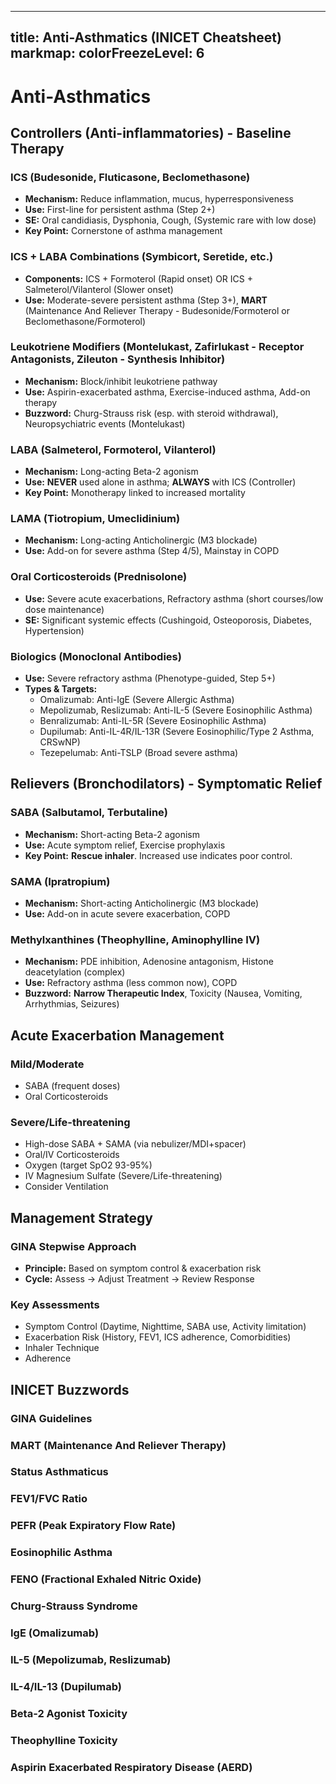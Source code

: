 
---
title: Anti-Asthmatics (INICET Cheatsheet)
markmap:
  colorFreezeLevel: 6
---

# Anti-Asthmatics

## Controllers (Anti-inflammatories) - Baseline Therapy

### ICS (Budesonide, Fluticasone, Beclomethasone)
-   **Mechanism:** Reduce inflammation, mucus, hyperresponsiveness
-   **Use:** First-line for persistent asthma (Step 2+)
-   **SE:** Oral candidiasis, Dysphonia, Cough, (Systemic rare with low dose)
-   **Key Point:** Cornerstone of asthma management

### ICS + LABA Combinations (Symbicort, Seretide, etc.)
-   **Components:** ICS + Formoterol (Rapid onset) OR ICS + Salmeterol/Vilanterol (Slower onset)
-   **Use:** Moderate-severe persistent asthma (Step 3+), **MART** (Maintenance And Reliever Therapy - Budesonide/Formoterol or Beclomethasone/Formoterol)

### Leukotriene Modifiers (Montelukast, Zafirlukast - Receptor Antagonists, Zileuton - Synthesis Inhibitor)
-   **Mechanism:** Block/inhibit leukotriene pathway
-   **Use:** Aspirin-exacerbated asthma, Exercise-induced asthma, Add-on therapy
-   **Buzzword:** Churg-Strauss risk (esp. with steroid withdrawal), Neuropsychiatric events (Montelukast)

### LABA (Salmeterol, Formoterol, Vilanterol)
-   **Mechanism:** Long-acting Beta-2 agonism
-   **Use:** **NEVER** used alone in asthma; **ALWAYS** with ICS (Controller)
-   **Key Point:** Monotherapy linked to increased mortality

### LAMA (Tiotropium, Umeclidinium)
-   **Mechanism:** Long-acting Anticholinergic (M3 blockade)
-   **Use:** Add-on for severe asthma (Step 4/5), Mainstay in COPD

### Oral Corticosteroids (Prednisolone)
-   **Use:** Severe acute exacerbations, Refractory asthma (short courses/low dose maintenance)
-   **SE:** Significant systemic effects (Cushingoid, Osteoporosis, Diabetes, Hypertension)

### Biologics (Monoclonal Antibodies)
-   **Use:** Severe refractory asthma (Phenotype-guided, Step 5+)
-   **Types & Targets:**
    -   Omalizumab: Anti-IgE (Severe Allergic Asthma)
    -   Mepolizumab, Reslizumab: Anti-IL-5 (Severe Eosinophilic Asthma)
    -   Benralizumab: Anti-IL-5R (Severe Eosinophilic Asthma)
    -   Dupilumab: Anti-IL-4R/IL-13R (Severe Eosinophilic/Type 2 Asthma, CRSwNP)
    -   Tezepelumab: Anti-TSLP (Broad severe asthma)

## Relievers (Bronchodilators) - Symptomatic Relief

### SABA (Salbutamol, Terbutaline)
-   **Mechanism:** Short-acting Beta-2 agonism
-   **Use:** Acute symptom relief, Exercise prophylaxis
-   **Key Point:** **Rescue inhaler**. Increased use indicates poor control.

### SAMA (Ipratropium)
-   **Mechanism:** Short-acting Anticholinergic (M3 blockade)
-   **Use:** Add-on in acute severe exacerbation, COPD

### Methylxanthines (Theophylline, Aminophylline IV)
-   **Mechanism:** PDE inhibition, Adenosine antagonism, Histone deacetylation (complex)
-   **Use:** Refractory asthma (less common now), COPD
-   **Buzzword:** **Narrow Therapeutic Index**, Toxicity (Nausea, Vomiting, Arrhythmias, Seizures)

## Acute Exacerbation Management

### Mild/Moderate
-   SABA (frequent doses)
-   Oral Corticosteroids

### Severe/Life-threatening
-   High-dose SABA + SAMA (via nebulizer/MDI+spacer)
-   Oral/IV Corticosteroids
-   Oxygen (target SpO2 93-95%)
-   IV Magnesium Sulfate (Severe/Life-threatening)
-   Consider Ventilation

## Management Strategy

### GINA Stepwise Approach
-   **Principle:** Based on symptom control & exacerbation risk
-   **Cycle:** Assess -> Adjust Treatment -> Review Response

### Key Assessments
-   Symptom Control (Daytime, Nighttime, SABA use, Activity limitation)
-   Exacerbation Risk (History, FEV1, ICS adherence, Comorbidities)
-   Inhaler Technique
-   Adherence

## INICET Buzzwords

### GINA Guidelines
### MART (Maintenance And Reliever Therapy)
### Status Asthmaticus
### FEV1/FVC Ratio
### PEFR (Peak Expiratory Flow Rate)
### Eosinophilic Asthma
### FENO (Fractional Exhaled Nitric Oxide)
### Churg-Strauss Syndrome
### IgE (Omalizumab)
### IL-5 (Mepolizumab, Reslizumab)
### IL-4/IL-13 (Dupilumab)
### Beta-2 Agonist Toxicity
### Theophylline Toxicity
### Aspirin Exacerbated Respiratory Disease (AERD)
